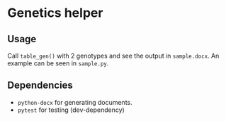 # Genetics helper

## Usage

Call `table_gen()` with 2 genotypes and see the output in `sample.docx`. An example can be seen in `sample.py`.

## Dependencies

- `python-docx` for generating documents.
- `pytest` for testing (dev-dependency)


